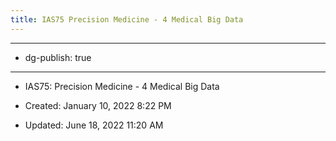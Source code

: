 ```yaml
---
title: IAS75 Precision Medicine - 4 Medical Big Data
---
```


- --

- dg-publish: true

- --

- IAS75: Precision Medicine - 4 Medical Big Data

- Created: January 10, 2022 8:22 PM

- Updated: June 18, 2022 11:20 AM
